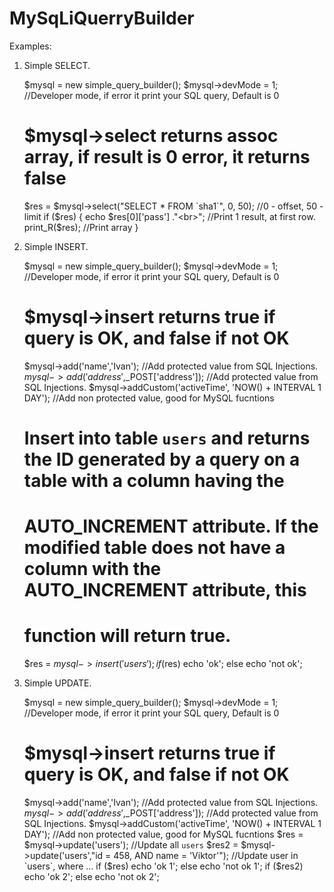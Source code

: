 MySqLiQuerryBuilder
===================

Examples:

1) Simple SELECT.

    $mysql = new simple_query_builder();
    $mysql->devMode = 1;    //Developer mode, if error it print your SQL query, Default is 0
    # $mysql->select returns assoc array, if result is 0 error, it returns false
    $res = $mysql->select("SELECT * FROM `sha1`", 0, 50);   //0 - offset, 50 - limit
    if ($res)
    {
        echo $res[0]['pass'] ."<br>"; //Print 1 result, at first row.
        print_R($res); //Print array
    }
    
2) Simple INSERT.

    $mysql = new simple_query_builder();
    $mysql->devMode = 1;    //Developer mode, if error it print your SQL query, Default is 0
    # $mysql->insert returns true if query is OK, and false if not OK
    $mysql->add('name','Ivan');     //Add protected value from SQL Injections.
    $mysql->add('address',$_POST['address']);   //Add protected value from SQL Injections.
    $mysql->addCustom('activeTime', 'NOW() + INTERVAL 1 DAY');    //Add non protected value, good for MySQL fucntions
    # Insert into table `users` and returns the ID generated by a query on a table with a column having the
    # AUTO_INCREMENT attribute. If the modified table does not have a column with the AUTO_INCREMENT attribute, this
    # function will return true.
    $res = $mysql->insert('users');
    if ($res) echo 'ok'; else echo 'not ok';
    
3) Simple UPDATE.

    $mysql = new simple_query_builder();
    $mysql->devMode = 1;    //Developer mode, if error it print your SQL query, Default is 0
    # $mysql->insert returns true if query is OK, and false if not OK 
    $mysql->add('name','Ivan');     //Add protected value from SQL Injections.
    $mysql->add('address',$_POST['address']);       //Add protected value from SQL Injections.
    $mysql->addCustom('activeTime', 'NOW() + INTERVAL 1 DAY');      //Add non protected value, good for MySQL fucntions
    $res = $mysql->update('users');     //Update all `users`
    $res2 = $mysql->update('users',"id = 458, AND name = 'Viktor'");    //Update user in `users`, where ...
    if ($res) echo 'ok 1'; else echo 'not ok 1';
    if ($res2) echo 'ok 2'; else echo 'not ok 2';
